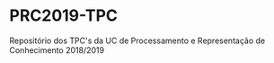 # PRC2019-TPC
Repositório dos TPC's da UC de Processamento e Representação de Conhecimento 2018/2019
